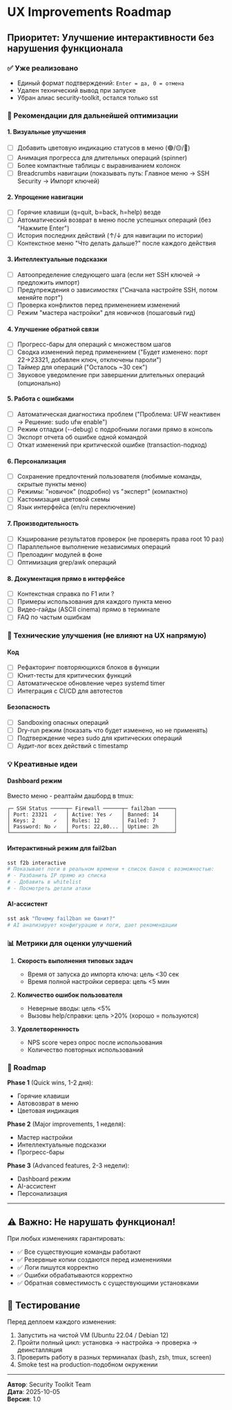 # UX Improvements Roadmap

## Приоритет: Улучшение интерактивности без нарушения функционала

### ✅ Уже реализовано
- Единый формат подтверждений: `Enter = да, 0 = отмена`
- Удален технический вывод при запуске
- Убран алиас security-toolkit, остался только sst

### 🎯 Рекомендации для дальнейшей оптимизации

#### 1. Визуальные улучшения
- [ ] Добавить цветовую индикацию статусов в меню (🟢/🟡/🔴)
- [ ] Анимация прогресса для длительных операций (spinner)
- [ ] Более компактные таблицы с выравниванием колонок
- [ ] Breadcrumbs навигации (показывать путь: Главное меню → SSH Security → Импорт ключей)

#### 2. Упрощение навигации
- [ ] Горячие клавиши (q=quit, b=back, h=help) везде
- [ ] Автоматический возврат в меню после успешных операций (без "Нажмите Enter")
- [ ] История последних действий (↑/↓ для навигации по истории)
- [ ] Контекстное меню "Что делать дальше?" после каждого действия

#### 3. Интеллектуальные подсказки
- [ ] Автоопределение следующего шага (если нет SSH ключей → предложить импорт)
- [ ] Предупреждения о зависимостях ("Сначала настройте SSH, потом меняйте порт")
- [ ] Проверка конфликтов перед применением изменений
- [ ] Режим "мастера настройки" для новичков (пошаговый гид)

#### 4. Улучшение обратной связи
- [ ] Прогресс-бары для операций с множеством шагов
- [ ] Сводка изменений перед применением ("Будет изменено: порт 22→23321, добавлен ключ, отключены пароли")
- [ ] Таймер для операций ("Осталось ~30 сек")
- [ ] Звуковое уведомление при завершении длительных операций (опционально)

#### 5. Работа с ошибками
- [ ] Автоматическая диагностика проблем ("Проблема: UFW неактивен → Решение: sudo ufw enable")
- [ ] Режим отладки (--debug) с подробными логами прямо в консоль
- [ ] Экспорт отчета об ошибке одной командой
- [ ] Откат изменений при критической ошибке (transaction-подход)

#### 6. Персонализация
- [ ] Сохранение предпочтений пользователя (любимые команды, скрытые пункты меню)
- [ ] Режимы: "новичок" (подробно) vs "эксперт" (компактно)
- [ ] Кастомизация цветовой схемы
- [ ] Язык интерфейса (en/ru переключение)

#### 7. Производительность
- [ ] Кэширование результатов проверок (не проверять права root 10 раз)
- [ ] Параллельное выполнение независимых операций
- [ ] Прелоадинг модулей в фоне
- [ ] Оптимизация grep/awk операций

#### 8. Документация прямо в интерфейсе
- [ ] Контекстная справка по F1 или ?
- [ ] Примеры использования для каждого пункта меню
- [ ] Видео-гайды (ASCII cinema) прямо в терминале
- [ ] FAQ по частым ошибкам

### 🔧 Технические улучшения (не влияют на UX напрямую)

#### Код
- [ ] Рефакторинг повторяющихся блоков в функции
- [ ] Юнит-тесты для критических функций
- [ ] Автоматическое обновление через systemd timer
- [ ] Интеграция с CI/CD для автотестов

#### Безопасность
- [ ] Sandboxing опасных операций
- [ ] Dry-run режим (показать что будет изменено, но не применять)
- [ ] Подтверждение через sudo для критических операций
- [ ] Аудит-лог всех действий с timestamp

### 💡 Креативные идеи

#### Dashboard режим
Вместо меню - реалтайм дашборд в tmux:
```
┌─ SSH Status ─────┬─ Firewall ──────┬─ fail2ban ─────┐
│ Port: 23321  ✓   │ Active: Yes ✓   │ Banned: 14     │
│ Keys: 2      ✓   │ Rules: 12       │ Failed: 7      │
│ Password: No ✓   │ Ports: 22,80... │ Uptime: 2h     │
└──────────────────┴─────────────────┴────────────────┘
```

#### Интерактивный режим для fail2ban
```bash
sst f2b interactive
# Показывает логи в реальном времени + список банов с возможностью:
# - Разбанить IP прямо из списка
# - Добавить в whitelist
# - Посмотреть детали атаки
```

#### AI-ассистент
```bash
sst ask "Почему fail2ban не банит?"
# AI анализирует конфигурацию и логи, дает рекомендации
```

### 📊 Метрики для оценки улучшений

1. **Скорость выполнения типовых задач**
   - Время от запуска до импорта ключа: цель <30 сек
   - Время полной настройки сервера: цель <5 мин

2. **Количество ошибок пользователя**
   - Неверные вводы: цель <5%
   - Вызовы help/справки: цель >20% (хорошо = пользуются)

3. **Удовлетворенность**
   - NPS score через опрос после использования
   - Количество повторных использований

### 🚀 Roadmap

**Phase 1** (Quick wins, 1-2 дня):
- Горячие клавиши
- Автовозврат в меню
- Цветовая индикация

**Phase 2** (Major improvements, 1 неделя):
- Мастер настройки
- Интеллектуальные подсказки
- Прогресс-бары

**Phase 3** (Advanced features, 2-3 недели):
- Dashboard режим
- AI-ассистент
- Персонализация

---

## ⚠️ Важно: Не нарушать функционал!

При любых изменениях гарантировать:
- ✅ Все существующие команды работают
- ✅ Резервные копии создаются перед изменениями
- ✅ Логи пишутся корректно
- ✅ Ошибки обрабатываются корректно
- ✅ Обратная совместимость с существующими установками

## 🧪 Тестирование

Перед деплоем каждого изменения:
1. Запустить на чистой VM (Ubuntu 22.04 / Debian 12)
2. Пройти полный цикл: установка → настройка → проверка → деинсталляция
3. Проверить работу в разных терминалах (bash, zsh, tmux, screen)
4. Smoke test на production-подобном окружении

---

**Автор**: Security Toolkit Team  
**Дата**: 2025-10-05  
**Версия**: 1.0
